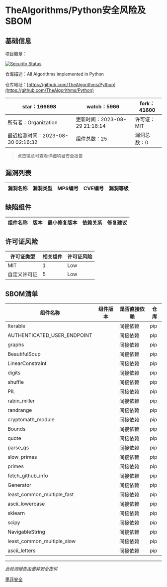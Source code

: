 # TheAlgorithms/Python安全风险及SBOM

## 基础信息

项目徽章：

[![Security Status](https://www.murphysec.com/platform3/v31/badge/1696587596585922560.svg)](https://www.murphysec.com/console/report/1682968214659424256/1696587596585922560)

仓库描述：All Algorithms implemented in Python

仓库地址：[https://github.com/TheAlgorithms/Python](https://github.com/TheAlgorithms/Python)

| star：166698 | watch：5966 | fork：41600 |
| ----------- | -------------- | ------------ |
| 所有者：Organization | 更新时间：2023-08-29 21:18:14 | 许可证：MIT |
| 最近检测时间：2023-08-30 02:16:32 | 组件总数：25 | 漏洞总数：0 |

> 点击徽章可查看详细项目安全报告



## 漏洞列表

| 漏洞名称 | 漏洞类型 | MPS编号 | CVE编号 | 漏洞等级 |
| ------- | ------ | ------- | ------ | ----- |





## 缺陷组件

| 组件名称 | 版本 | 最小修复版本 | 依赖关系 | 修复建议 |
| -------- | ---- | ------------ | -------- | -------- |





## 许可证风险

| 许可证类型 | 相关组件 | 许可证风险 |
| ---------- | -------- | ---------- |
|MIT|1|Low|
|自定义许可证|5|Low|




## SBOM清单

| 组件名称 | 组件版本 | 是否直接依赖 | 仓库 |
| -------- | -------- | ------------ | ---- |
|Iterable||间接依赖|pip|
|AUTHENTICATED_USER_ENDPOINT||间接依赖|pip|
|graphs||间接依赖|pip|
|BeautifulSoup||间接依赖|pip|
|LinearConstraint||间接依赖|pip|
|digits||间接依赖|pip|
|shuffle||间接依赖|pip|
|PIL||间接依赖|pip|
|rabin_miller||间接依赖|pip|
|randrange||间接依赖|pip|
|cryptomath_module||间接依赖|pip|
|Bounds||间接依赖|pip|
|quote||间接依赖|pip|
|parse_qs||间接依赖|pip|
|slow_primes||间接依赖|pip|
|primes||间接依赖|pip|
|fetch_github_info||间接依赖|pip|
|Generator||间接依赖|pip|
|least_common_multiple_fast||间接依赖|pip|
|ascii_lowercase||间接依赖|pip|
|sklearn||间接依赖|pip|
|scipy||间接依赖|pip|
|NavigableString||间接依赖|pip|
|least_common_multiple_slow||间接依赖|pip|
|ascii_letters||间接依赖|pip|


------

*此检测报告由墨菲安全提供*

[墨菲安全](www.murphysec.com)